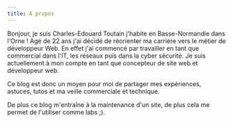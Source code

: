 ```yaml
---
title: A propos
---
```

Bonjour, je suis Charles-Edouard Toutain j'habite en Basse-Normandie dans l'Orne ! Agé de 22 ans j'ai décidé de réorienter ma carrière vers le métier de développeur Web. En effet j'ai commencé par travailler en tant que commercial dans l'IT, les réseaux puis dans la cyber sécurité. Je suis actuellement à mon compte en tant que concepteur de site web et développeur web.

Ce blog est donc un moyen pour moi de partager mes expériences, astuces, tutos et ma veille commerciale et technique.

De plus ce blog m'entraîne à la maintenance d'un site, de plus cela me permet de l'utiliser comme labs ;).
